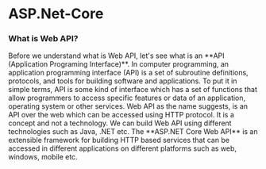 # ASP.Net-Core

<h3><b> What is Web API? </b></h3>
Before we understand what is Web API, let's see what is an **API (Application Programing Interface)**. In computer programming, an application programming interface (API) is a set of subroutine definitions, protocols, and tools for building software and applications. To put it in simple terms, API is some kind of interface which has a set of functions that allow programmers to access specific features or data of an application, operating system or other services. Web API as the name suggests, is an API over the web which can be accessed using HTTP protocol. It is a concept and not a technology. We can build Web API using different technologies such as Java, .NET etc. 
The **ASP.NET Core Web API** is an extensible framework for building HTTP based services that can be accessed in different applications on different platforms such as web, windows, mobile etc.
